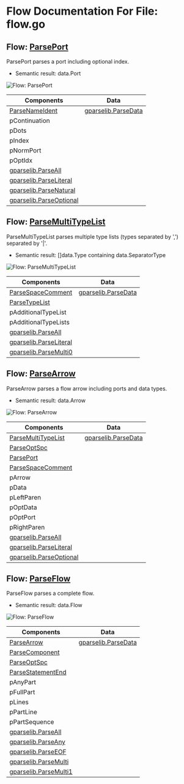# Flow Documentation For File: flow.go


## Flow: [ParsePort](flow.go#L37L56)
ParsePort parses a port including optional index.
* Semantic result: data.Port

![Flow: ParsePort](./ParsePort.svg)

Components | Data
---------- | -----
[ParseNameIdent](utils.md#flow-parsenameident) | [gparselib.ParseData](https://github.com/flowdev/gparselib/blob/master/base.go#L105L109)
pContinuation | 
pDots | 
pIndex | 
pNormPort | 
pOptIdx | 
[gparselib.ParseAll](https://github.com/flowdev/gparselib/blob/master/complex_parser.go#L127L151) | 
[gparselib.ParseLiteral](https://github.com/flowdev/gparselib/blob/master/simple_parser.go#L15L34) | 
[gparselib.ParseNatural](https://github.com/flowdev/gparselib/blob/master/simple_parser.go#L49L91) | 
[gparselib.ParseOptional](https://github.com/flowdev/gparselib/blob/master/complex_parser.go#L100L116) | 


## Flow: [ParseMultiTypeList](flow.go#L108L124)
ParseMultiTypeList parses multiple type lists (types separated
by ',') separated by '|'.
* Semantic result: []data.Type containing data.SeparatorType

![Flow: ParseMultiTypeList](./ParseMultiTypeList.svg)

Components | Data
---------- | -----
[ParseSpaceComment](utils.md#flow-parsespacecomment) | [gparselib.ParseData](https://github.com/flowdev/gparselib/blob/master/base.go#L105L109)
[ParseTypeList](component.md#flow-parsetypelist) | 
pAdditionalTypeList | 
pAdditionalTypeLists | 
[gparselib.ParseAll](https://github.com/flowdev/gparselib/blob/master/complex_parser.go#L127L151) | 
[gparselib.ParseLiteral](https://github.com/flowdev/gparselib/blob/master/simple_parser.go#L15L34) | 
[gparselib.ParseMulti0](https://github.com/flowdev/gparselib/blob/master/complex_parser.go#L66L71) | 


## Flow: [ParseArrow](flow.go#L180L205)
ParseArrow parses a flow arrow including ports and data types.
* Semantic result: data.Arrow

![Flow: ParseArrow](./ParseArrow.svg)

Components | Data
---------- | -----
[ParseMultiTypeList](#flow-parsemultitypelist) | [gparselib.ParseData](https://github.com/flowdev/gparselib/blob/master/base.go#L105L109)
[ParseOptSpc](utils.md#flow-parseoptspc) | 
[ParsePort](#flow-parseport) | 
[ParseSpaceComment](utils.md#flow-parsespacecomment) | 
pArrow | 
pData | 
pLeftParen | 
pOptData | 
pOptPort | 
pRightParen | 
[gparselib.ParseAll](https://github.com/flowdev/gparselib/blob/master/complex_parser.go#L127L151) | 
[gparselib.ParseLiteral](https://github.com/flowdev/gparselib/blob/master/simple_parser.go#L15L34) | 
[gparselib.ParseOptional](https://github.com/flowdev/gparselib/blob/master/complex_parser.go#L100L116) | 


## Flow: [ParseFlow](flow.go#L278L305)
ParseFlow parses a complete flow.
* Semantic result: data.Flow

![Flow: ParseFlow](./ParseFlow.svg)

Components | Data
---------- | -----
[ParseArrow](#flow-parsearrow) | [gparselib.ParseData](https://github.com/flowdev/gparselib/blob/master/base.go#L105L109)
[ParseComponent](component.md#flow-parsecomponent) | 
[ParseOptSpc](utils.md#flow-parseoptspc) | 
[ParseStatementEnd](utils.md#flow-parsestatementend) | 
pAnyPart | 
pFullPart | 
pLines | 
pPartLine | 
pPartSequence | 
[gparselib.ParseAll](https://github.com/flowdev/gparselib/blob/master/complex_parser.go#L127L151) | 
[gparselib.ParseAny](https://github.com/flowdev/gparselib/blob/master/complex_parser.go#L164L196) | 
[gparselib.ParseEOF](https://github.com/flowdev/gparselib/blob/master/simple_parser.go#L108L127) | 
[gparselib.ParseMulti](https://github.com/flowdev/gparselib/blob/master/complex_parser.go#L11L50) | 
[gparselib.ParseMulti1](https://github.com/flowdev/gparselib/blob/master/complex_parser.go#L83L88) | 

